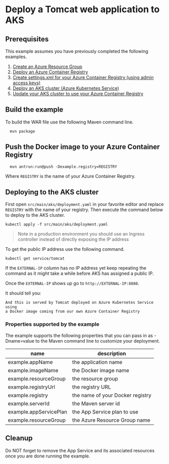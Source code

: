 
# Deploy a Tomcat web application to AKS

## Prerequisites

This example assumes you have previously completed the following examples.

1. [Create an Azure Resource Group](../resourcegroup-create/README.md)
1. [Deploy an Azure Container Registry](../acr-create/README.md)
1. [Create settings.xml for your Azure Container Registry (using admin access keys)](../acr-create-access-keys-settings-xml/README.md)
1. [Deploy an AKS cluster (Azure Kubernetes Service)](../aks-create/README.md)
1. [Update your AKS cluster to use your Azure Container Registry](../aks-use-your-acr/README.md)

## Build the example

To build the WAR file use the following Maven command line.

````shell
  mvn package
````

## Push the Docker image to your Azure Container Registry

````shell
  mvn antrun:run@push -Dexample.registry=REGISTRY
````

Where ```REGISTRY``` is the name of your Azure Container Registry.

## Deploying to the AKS cluster

First open `src/main/aks/deployment.yaml` in your favorite editor and replace
`REGISTRY` with the name of your registry. Then execute the command below to
deploy to the AKS cluster.

```shell
kubectl apply -f src/main/aks/deployment.yaml
```

> Note in a production environment you should use an Ingress controller instead
> of directly exposing the IP address

To get the public IP address use the following command.

```
kubectl get service/tomcat
```

If the `EXTERNAL-IP` column has no IP address yet keep repeating the command as it
might take a while before AKS has assigned a public IP.

Once the `EXTERNAL-IP` shows up go to `http://EXTERNAL-IP:8080`.

It should tell you:

```shell
And this is served by Tomcat deployed on Azure Kubernetes Service using
a Docker image coming from our own Azure Container Registry
```

### Properties supported by the example

The example supports the following properties that you can pass in as -Dname=value
to the Maven command line to customize your deployment.

| name                   | description                      |
|------------------------|----------------------------------|
| example.appName        | the application name             |
| example.imageName      | the Docker image name            |
| example.resourceGroup  | the resource group               |
| example.registryUrl    | the registry URL                 |
| example.registry       | the name of your Docker registry |
| example.serverId       | the Maven server id              |
| example.appServicePlan | the App Service plan to use      |
| example.resourceGroup  | the Azure Resource Group name    |

## Cleanup

Do NOT forget to remove the App Service and its associated resources once you are
done running the example.
